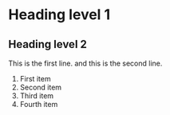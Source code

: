 # Heading level 1

## Heading level 2

This is the first line.
and this is the second line.

1. First item
2. Second item
3. Third item
4. Fourth item